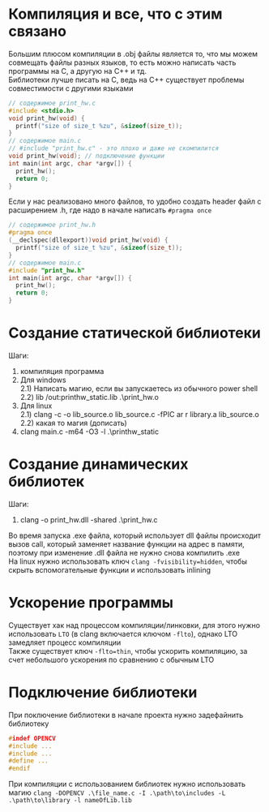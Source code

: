 # Компиляция и все, что с этим связано

Большим плюсом компиляции в .obj файлы является то, что мы можем совмещать файлы разных языков, то есть можно написать часть программы на С, а другую на C++ и тд.\
Библиотеки лучше писать на C, ведь на C++ существует проблемы совместимости с другими языками
```C
// содержимое print_hw.c
#include <stdio.h>
void print_hw(void) {
  printf("size of size_t %zu", &sizeof(size_t));
}
// содержимое main.c
// #include "print_hw.c" - это плохо и даже не скомпилится
void print_hw(void); // подключение функции
int main(int argc, char *argv[]) {
  print_hw();
  return 0;
}
```
Если у нас реализовано много файлов, то удобно создать header файл с расширением .h, где надо в начале написать `#pragma once`
```C
// содержимое print_hw.h
#pragma once
(__declspec(dllexport))void print_hw(void) {
  printf("size of size_t %zu", &sizeof(size_t));
}
// содержимое main.c
#include "print_hw.h" 
int main(int argc, char *argv[]) {
  print_hw();
  return 0;
}
```

# Создание статической библиотеки

Шаги:
1) компиляция программа
2) Для windows\
2.1) Написать магию, если вы запускаетесь из обычного power shell\
2.2) lib /out:printhw_static.lib .\print_hw.o
2) Для linux\
2.1) clang -c -o lib_source.o lib_source.c -fPIC ar r library.a lib_source.o\
2.2) какая то магия (дописать)      
3) clang main.c -m64 -O3 -l .\printhw_static

# Создание динамических библиотек

Шаги:
1) clang -o print_hw.dll -shared .\print_hw.c
   
Во время запуска .exe файла, который использует dll файлы происходит вызов call, который заменяет название функции на адрес в памяти, поэтому при изменение .dll файла не нужно снова компилить .exe\
На linux нужно использовать ключ `clang -fvisibility=hidden`, чтобы скрыть вспомогательные функции и использовать inlining

# Ускорение программы

Существует хак над процессом компиляции/линковки, для этого нужно использовать `LTO` (в clang включается ключом `-flto`), однако LTO замедляет процесс компиляции\
Также существует ключ `-flto=thin`, чтобы ускорить компиляцию, за счет небольшого ускорения по сравнению с обычным LTO

# Подключение библиотеки

При поключение библиотеки в начале проекта нужно задефайнить библиотеку
``` C
#indef OPENCV
#include ...
#include ...
#define ...
#endif
```
При компиляции с использованием библиотек нужно использовать магию `clang -DOPENCV .\file_name.c -I .\path\to\includes -L .\path\to\library -l nameOfLib.lib`

